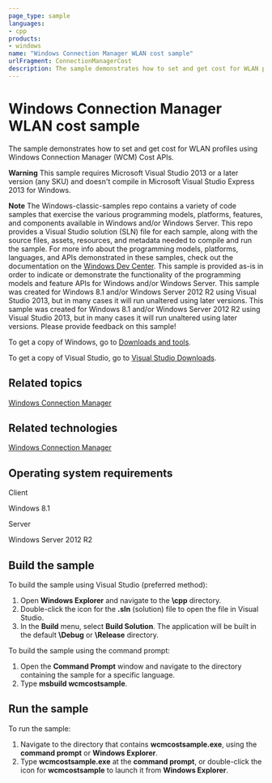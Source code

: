 ```yaml
---
page_type: sample
languages:
- cpp
products:
- windows
name: "Windows Connection Manager WLAN cost sample"
urlFragment: ConnectionManagerCost
description: The sample demonstrates how to set and get cost for WLAN profiles using Windows Connection Manager (WCM) Cost APIs.
---
```


# Windows Connection Manager WLAN cost sample

The sample demonstrates how to set and get cost for WLAN profiles using Windows Connection Manager (WCM) Cost APIs.

**Warning**  This sample requires Microsoft Visual Studio 2013 or a later version (any SKU) and doesn't compile in Microsoft Visual Studio Express 2013 for Windows.

**Note**  The Windows-classic-samples repo contains a variety of code samples that exercise the various programming models, platforms, features, and components available in Windows and/or Windows Server. This repo provides a Visual Studio solution (SLN) file for each sample, along with the source files, assets, resources, and metadata needed to compile and run the sample. For more info about the programming models, platforms, languages, and APIs demonstrated in these samples, check out the documentation on the [Windows Dev Center](https://dev.windows.com). This sample is provided as-is in order to indicate or demonstrate the functionality of the programming models and feature APIs for Windows and/or Windows Server. This sample was created for Windows 8.1 and/or Windows Server 2012 R2 using Visual Studio 2013, but in many cases it will run unaltered using later versions. This sample was created for Windows 8.1 and/or Windows Server 2012 R2 using Visual Studio 2013, but in many cases it will run unaltered using later versions. Please provide feedback on this sample!

To get a copy of Windows, go to [Downloads and tools](http://go.microsoft.com/fwlink/p/?linkid=301696).

To get a copy of Visual Studio, go to [Visual Studio Downloads](http://go.microsoft.com/fwlink/p/?linkid=301697).

## Related topics

[Windows Connection Manager](http://msdn.microsoft.com/en-us/library/windows/desktop/hh437650)

## Related technologies

[Windows Connection Manager](http://msdn.microsoft.com/en-us/library/windows/desktop/hh437650)

## Operating system requirements

Client

Windows 8.1

Server

Windows Server 2012 R2

## Build the sample

To build the sample using Visual Studio (preferred method):

1. Open **Windows Explorer** and navigate to the **\\cpp** directory.
2. Double-click the icon for the **.sln** (solution) file to open the file in Visual Studio.
3. In the **Build** menu, select **Build Solution**. The application will be built in the default **\\Debug** or **\\Release** directory.

To build the sample using the command prompt:

1. Open the **Command Prompt** window and navigate to the directory containing the sample for a specific language.
2. Type **msbuild wcmcostsample**.

## Run the sample

To run the sample:

1. Navigate to the directory that contains **wcmcostsample.exe**, using the **command prompt** or **Windows Explorer**.
2. Type **wcmcostsample.exe** at the **command prompt**, or double-click the icon for **wcmcostsample** to launch it from **Windows Explorer**.
